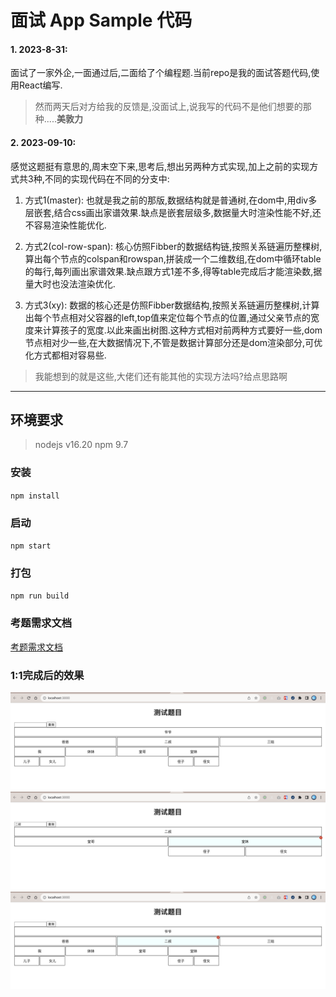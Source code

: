 # 面试 App Sample 代码

#### 1. 2023-8-31:

面试了一家外企,一面通过后,二面给了个编程题.当前repo是我的面试答题代码,使用React编写.

>然而两天后对方给我的反馈是,没面试上,说我写的代码不是他们想要的那种.....**美敦力**

#### 2. 2023-09-10:

感觉这题挺有意思的,周末空下来,思考后,想出另两种方式实现,加上之前的实现方式共3种,不同的实现代码在不同的分支中:

1. 方式1(master):  也就是我之前的那版,数据结构就是普通树,在dom中,用div多层嵌套,结合css画出家谱效果.缺点是嵌套层级多,数据量大时渲染性能不好,还不容易渲染性能优化.

2. 方式2(col-row-span):  核心仿照Fibber的数据结构链,按照关系链遍历整棵树,算出每个节点的colspan和rowspan,拼装成一个二维数组,在dom中循环table的每行,每列画出家谱效果.缺点跟方式1差不多,得等table完成后才能渲染数,据量大时也没法渲染优化.

3. 方式3(xy): 数据的核心还是仿照Fibber数据结构,按照关系链遍历整棵树,计算出每个节点相对父容器的left,top值来定位每个节点的位置,通过父亲节点的宽度来计算孩子的宽度.以此来画出树图.这种方式相对前两种方式要好一些,dom节点相对少一些,在大数据情况下,不管是数据计算部分还是dom渲染部分,可优化方式都相对容易些.

>我能想到的就是这些,大佬们还有能其他的实现方法吗?给点思路啊

----

## 环境要求
> nodejs v16.20
> npm 9.7

### 安装

`npm install`

### 启动
`npm start`

### 打包
`npm run build`

### 考题需求文档
[考题需求文档](/docs/测试题目.pdf)

### 1:1完成后的效果 
![avatar](/docs/1.jpg)
![avatar](/docs/2.jpg)
![avatar](/docs/3.jpg)

